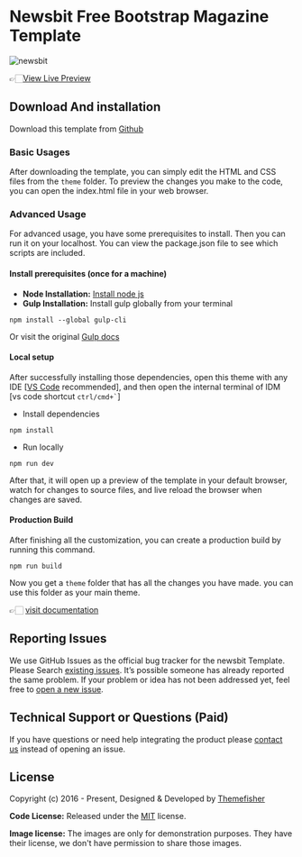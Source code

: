 # Newsbit Free Bootstrap Magazine Template

![newsbit](https://demo.themefisher.com/thumbnails/newsbit.png)

👉🏻[View Live Preview](https://demo.themefisher.com/newsbit/)

<!-- download -->
## Download And installation

Download this template from [Github](https://github.com/themefisher/newsbit/archive/main.zip)

<!-- installation -->
### Basic Usages

After downloading the template, you can simply edit the HTML and CSS files from the `theme` folder. To preview the changes you make to the code, you can open the index.html file in your web browser.

### Advanced Usage

For advanced usage, you have some prerequisites to install. Then you can run it on your localhost. You can view the package.json file to see which scripts are included.

#### Install prerequisites (once for a machine)

* **Node Installation:** [Install node js](https://nodejs.org/en/download/)
* **Gulp Installation:** Install gulp globally from your terminal

```
npm install --global gulp-cli
```

Or visit the original [Gulp docs](https://gulpjs.com/docs/en/getting-started/quick-start)

#### Local setup

After successfully installing those dependencies, open this theme with any IDE [[VS Code](https://code.visualstudio.com/) recommended], and then open the internal terminal of IDM [vs code shortcut <code>ctrl/cmd+\`</code>]

* Install dependencies

```
npm install
```

* Run locally

```
npm run dev
```

After that, it will open up a preview of the template in your default browser, watch for changes to source files, and live reload the browser when changes are saved.

#### Production Build

After finishing all the customization, you can create a production build by running this command.

```
npm run build
```

Now you get a `theme` folder that has all the changes you have made. you can use this folder as your main theme.

👉🏻 [visit documentation](https://docs.themefisher.com/newsbit/)

<!-- reporting issue -->
## Reporting Issues

We use GitHub Issues as the official bug tracker for the newsbit Template. Please Search [existing issues](https://github.com/themefisher/newsbit/issues). It’s possible someone has already reported the same problem.
If your problem or idea has not been addressed yet, feel free to [open a new issue](https://github.com/themefisher/newsbit/issues).

<!-- support -->
## Technical Support or Questions (Paid)

If you have questions or need help integrating the product please [contact us](mailto:mehedi@themefisher.com) instead of opening an issue.

<!-- licence -->
## License

Copyright (c) 2016 - Present, Designed & Developed by [Themefisher](https://themefisher.com)

**Code License:** Released under the [MIT](https://github.com/themefisher/newsbit/blob/main/LICENSE) license.

**Image license:** The images are only for demonstration purposes. They have their license, we don't have permission to share those images.
